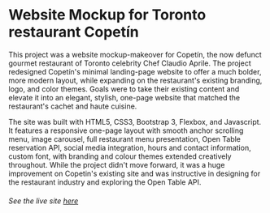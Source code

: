 # Website Mockup for Toronto restaurant Copetín

This project was a website mockup-makeover for Copetín, the now defunct gourmet restaurant of Toronto celebrity Chef Claudio Aprile. The project redesigned Copetín's minimal landing-page website to offer a much bolder, more modern layout, while expanding on the restaurant's existing branding, logo, and color themes. Goals were to take their existing content and elevate it into an elegant, stylish, one-page website that matched the restaurant's cachet and haute cuisine.

The site was built with HTML5, CSS3, Bootstrap 3, Flexbox, and Javascript. It features a responsive one-page layout with smooth anchor scrolling menu, image carousel, full restaurant menu presentation, Open Table reservation API, social media integration, hours and contact information, custom font, with branding and colour themes extended creatively throughout. While the project didn't move forward, it was a huge improvement on Copetin's existing site and was instructive in designing for the restaurant industry and exploring the Open Table API.

###### See the live site [here](http://copetin.andrewmasonmedia.com)
